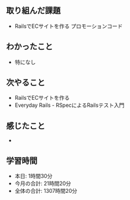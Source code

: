 ## 取り組んだ課題
- RailsでECサイトを作る プロモーションコード
## わかったこと
- 特になし
## 次やること
- RailsでECサイトを作る
- Everyday Rails - RSpecによるRailsテスト入門
## 感じたこと
- 
## 学習時間
- 本日: 1時間30分
- 今月の合計: 21時間20分
- 全体の合計: 1307時間20分
